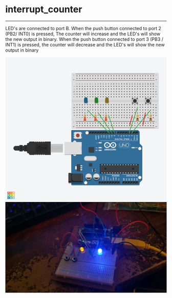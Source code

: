# interrupt_counter
-------------------

LED's are connected to port B. 
When the push button connected to port 2 (PB2/ INT0) is pressed, The counter will increase and the LED's will show the new output in binary.
When the push button connected to port 3 (PB3 / INT1) is pressed, the counter will decrease and the LED's will show the new output in binary

![](circuit_io_1.png)
![](interrupt_counter.jpg)
